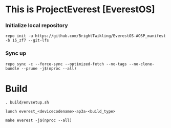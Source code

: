 # This is ProjectEverest [EverestOS]
### Initialize local repository
```
repo init -u https://github.com/BrightTwikling/EverestOS-AOSP_manifest -b 15_zf7 --git-lfs
```
### Sync up 
```
repo sync -c --force-sync --optimized-fetch --no-tags --no-clone-bundle --prune -j$(nproc --all)
```
# Build
```
. build/envsetup.sh
```
```
lunch everest_<devicecodename>-ap3a-<build_type>
```
```
make everest -j$(nproc --all)
```
